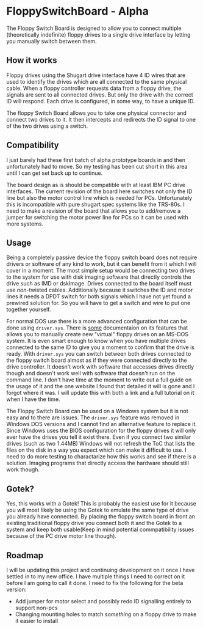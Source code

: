 # FloppySwitchBoard - Alpha

The Floppy Switch Board 
is designed to allow you to connect multiple (theoretically indefinite) floppy drives to
a single drive interface by letting you manually switch between them.

## How it works

Floppy drives using the Shugart drive interface have 4 ID wires that are used to identify the 
drives which are all connected to the same physical cable. When a floppy controller requests 
data from a floppy drive, the signals are sent to all connected drives. But only the drive
with the correct ID will respond. Each drive is configured, in some way, to have a unique ID.

The floppy Switch Board allows you to take one physical connector and connect two drives to 
it. It then intercepts and redirects the ID signal to one of the two drives using a switch.

## Compatibility

I just barely had these first batch of alpha prototype boards in and then unfortunately had 
to move. So my testing has been cut short in this area until I can get set back up to 
continue.

The board design as is should be compatible with at least IBM PC drive interfaces. The 
current revision of the board here switches not only the ID line but also the motor control
line which is needed for PCs. Unfortunately this is incompatible with pure shugart spec 
systems like the TRS-80s. I need to make a revision of the board that allows you to 
add/remove a jumper for switching the motor power line for PCs so it can be used with
more systems.

## Usage

Being a completely passive device the floppy switch board does not require drivers or 
software of any kind to work, but it can benefit from it which I will cover in a 
moment. The most simple setup would be connecting two drives to the system for use
with disk imaging software that directly controls the drive such as IMD or dskImage.
Drives connected to the board itself must use *non*-twisted cables. Additionally
because it switches the ID and motor lines it needs a DPDT switch for both signals
which I have not yet found a prewired solution for. So you will have to get a switch
and wire to put one together yourself.

For normal DOS use there is a more advanced configuration that can be done using 
`driver.sys`. There is [some](https://web.archive.org/web/20210412134354/http://info.wsisiz.edu.pl/~bse26236/batutil/help/DRIVER_S.HTM) documentaion on its features that allows you to manually
create new "virtual" floppy drives on an MS-DOS system. It is even smart enough to
know when you have multiple drives connected to the same ID to give you a moment to
confirm that the drive is ready. With `driver.sys` you can switch between both drives 
connected to the floppy switch board almost as if they were connected directly to the 
drive controller. It doesn't work with software that accesses drives directly though 
and doesn't work well with software that doesn't run on the command line. I don't have
time at the moment to write out a full guide on the usage of it and the one website I
found that detailed it will is gone and I forgot where it was. I will update this with
both a link and a full tutorial on it when I have the time.

The Floppy Switch Board can be used on a Windows system but it is not easy and to there
are issues. The `driver.sys` feature was removed in Windows DOS versions and I cannot
find an alternative feature to replace it. Since Windows uses the BIOS configuration 
for the floppy drives it will only ever have the drives you tell it exist there. Even 
if you connect two similar drives (such as two 1.44MB) Windows will not refresh the
ToC that lists the files on the disk in a way you expect which can make it difficult to
use. I need to do more testing to charactarize how this works and see if there is a 
solution. Imaging programs that directly access the hardware should still work though.

## Gotek?

Yes, this works with a Gotek! This is probably the easiest use for it because you will
most likely be using the Gotek to emulate the same type of drive you already have 
connected. By placing the floppy switch board in front an existing traditional floppy
drive you connect both it and the Gotek to a system and keep both usable(Keep in mind 
potential commpatibility issues because of the PC drive motor line though). 

## Roadmap
I will be updating this project and continuing development on it once I have settled in
to my new office. I have multiple things I need to correct on it before I am going to
call it done. I need to fix the following for the beta version:

 - Add jumper for motor select and possibly redo ID signalling entirely to support non-pcs
 - Changing mounting holes to match *something* on a floppy drive to make it easier to install


